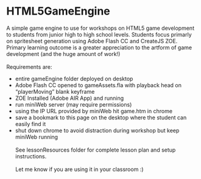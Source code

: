 # HTML5GameEngine
A simple game engine to use for workshops on HTML5 game development to students from junior high to high school levels. Students focus primarly on spritesheet generation using 
Adobe Flash CC and CreateJS ZOE. Primary learning outcome is a greater appreciation to the artform of game development (and the huge amount of work!)<br/><br/>
Requirements are:<br/>
- entire gameEngine folder deployed on desktop
- Adobe Flash CC opened to gameAssets.fla with playback head on “playerMoving” blank keyframe
- ZOE Installed (Adobe AIR App) and running
- run miniWeb server (may require permissions)
- using the IP URL provided by miniWeb hit game.htm in chrome
- save a bookmark to this page on the desktop where the student can easily find it
- shut down chrome to avoid distraction during workshop but keep miniWeb running
<br/><br/>
See lessonResources folder for complete lesson plan and setup instructions.<br/><br/>
Let me know if you are using it in your classroom :)